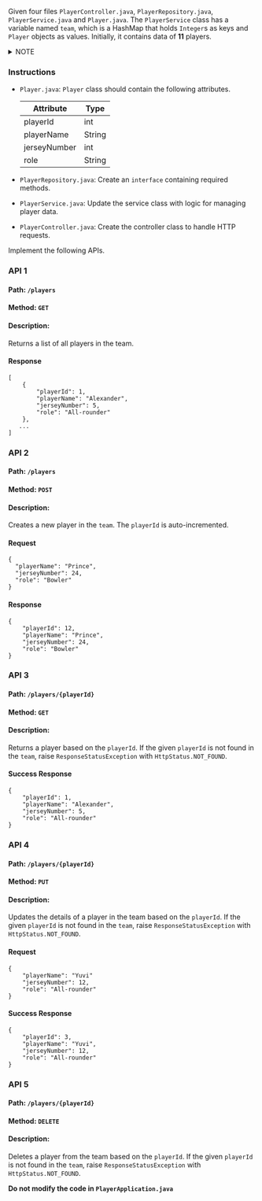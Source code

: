 Given four files `PlayerController.java`, `PlayerRepository.java`, `PlayerService.java` and  `Player.java`.
The `PlayerService` class has a variable named `team`, which is a HashMap that holds `Integer`s as keys and 
`Player` objects as values. Initially, it contains data of **11** players.

<details>
<summary>NOTE</summary>
<br>
    The crud operations done won't persist after reload. Since it's not connected to a Database. 
    Basic data is available in (src/main/java/com/example/player/PlayerService.java) file.
<br><br>
</details>

### Instructions

- `Player.java`: `Player` class should contain the following attributes.

    | Attribute    | Type   |
    | ------------ | ------ |
    | playerId     | int    |
    | playerName   | String |
    | jerseyNumber | int    |
    | role         | String |

- `PlayerRepository.java`: Create an `interface` containing required methods.
- `PlayerService.java`: Update the service class with logic for managing player data.
- `PlayerController.java`: Create the controller class to handle HTTP requests.  

Implement the following APIs.

### API 1

#### Path: `/players`

#### Method: `GET`

#### Description:

Returns a list of all players in the team.

#### Response

```
[
    {
        "playerId": 1,
        "playerName": "Alexander",
        "jerseyNumber": 5,
        "role": "All-rounder"
    },
   ...
]
```

### API 2

#### Path: `/players`

#### Method: `POST`

#### Description:

Creates a new player in the `team`. The `playerId` is auto-incremented.

#### Request

```
{
  "playerName": "Prince",
  "jerseyNumber": 24,
  "role": "Bowler"
}
```

#### Response

```
{
    "playerId": 12,
    "playerName": "Prince",
    "jerseyNumber": 24,
    "role": "Bowler"
}
```

### API 3

#### Path: `/players/{playerId}`

#### Method: `GET`

#### Description:

Returns a player based on the `playerId`. If the given `playerId` is not found in the `team`, 
raise `ResponseStatusException` with `HttpStatus.NOT_FOUND`.


#### Success Response

```
{
    "playerId": 1,
    "playerName": "Alexander",
    "jerseyNumber": 5,
    "role": "All-rounder"
}
```

### API 4

#### Path: `/players/{playerId}`

#### Method: `PUT`

#### Description:

Updates the details of a player in the team based on the `playerId`. 
If the given `playerId` is not found in the `team`, raise `ResponseStatusException` 
with `HttpStatus.NOT_FOUND`.

#### Request

```
{
    "playerName": "Yuvi"
    "jerseyNumber": 12,
    "role": "All-rounder"
}
```

#### Success Response

```
{
    "playerId": 3,
    "playerName": "Yuvi",
    "jerseyNumber": 12,
    "role": "All-rounder"
}
```

### API 5

#### Path: `/players/{playerId}`

#### Method: `DELETE`

#### Description:

Deletes a player from the team  based on the `playerId`. If the given `playerId` is not found in the `team`,
raise `ResponseStatusException` with `HttpStatus.NOT_FOUND`.


**Do not modify the code in `PlayerApplication.java`**

